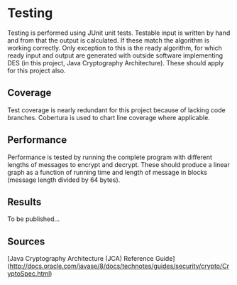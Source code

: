 Testing
=======

Testing is performed using JUnit unit tests. Testable input is written by hand and from that the output is calculated. If these match the algorithm is working correctly. Only exception to this is the ready algorithm, for which ready input and output are generated with outside software implementing DES (in this project, Java Cryptography Architecture). These should apply for this project also.  

Coverage
--------

Test coverage is nearly redundant for this project because of lacking code branches. Cobertura is used to chart line coverage where applicable.  

Performance
-----------

Performance is tested by running the complete program with different lengths of messages to encrypt and decrypt. These should produce a linear graph as a function of running time and length of message in blocks (message length divided by 64 bytes).

Results
-------

To be published...

Sources
-------
[Java Cryptography Architecture (JCA) Reference Guide] (http://docs.oracle.com/javase/8/docs/technotes/guides/security/crypto/CryptoSpec.html)
